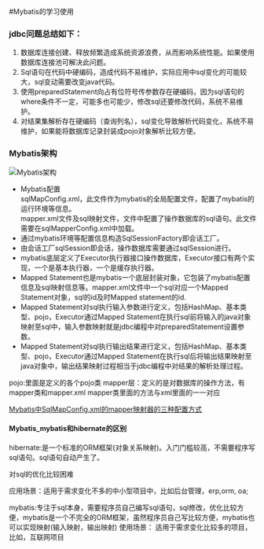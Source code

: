 #Mybatis的学习使用

### jdbc问题总结如下：
1. 数据库连接创建、释放频繁造成系统资源浪费，从而影响系统性能。如果使用数据库连接池可解决此问题。  
2. Sql语句在代码中硬编码，造成代码不易维护，实际应用中sql变化的可能较大，sql变动需要改变java代码。  
3. 使用preparedStatement向占有位符号传参数存在硬编码，因为sql语句的where条件不一定，可能多也可能少，修改sql还要修改代码，系统不易维护。  
4. 对结果集解析存在硬编码（查询列名），sql变化导致解析代码变化，系统不易维护，如果能将数据库记录封装成pojo对象解析比较方便。


### Mybatis架构

![Mybatis架构](http://p9be6sqc8.bkt.clouddn.com/image/Mybatis%E6%9E%B6%E6%9E%84.png)  

* Mybatis配置  
sqlMapConfig.xml，此文件作为mybatis的全局配置文件，配置了mybatis的运行环境等信息。  
mapper.xml文件及sql映射文件，文件中配置了操作数据库的sql语句。此文件需要在sqlMapperConfig.xml中加载。  
* 通过mybatis环境等配置信息构造SqlSessionFactory即会话工厂。    
* 由会话工厂sqlSession即会话，操作数据库需要通过sqlSession进行。  
* mybatis底层定义了Executor执行器接口操作数据库，Executor接口有两个实现，一个是基本执行器，一个是缓存执行器。  
* Mapped Statement也是mybatis一个底层封装对象，它包装了mybatis配置信息及sql映射信息等。mapper.xml文件中一个sql对应一个Mapped Statement对象，sql的id及时Mapped statement的id.  
* Mapped Statement对sql执行输入参数进行定义，包括HashMap、基本类型、pojo，Executor通过Mapped Statement在执行sql前将输入的java对象映射至sql中，输入参数映射就是jdbc编程中对preparedStatement设置参数。  
* Mapped Statement对sql执行输出结果进行定义，包括HashMap、基本类型、pojo，Executor通过Mapped Statement在执行sql后将输出结果映射至java对象中，输出结果映射过程相当于jdbc编程中对结果的解析处理过程。

pojo:里面是定义的各个pojo类
mapper层：定义的是对数据库的操作方法，有mapper类和mapper.xml mapper类里面的方法与xml里面的一一对应


[Mybatis中SqlMapConfig.xml的mapper映射器的三种配置方式](https://blog.csdn.net/nuowei_senlin/article/details/53843833)  


#### Mybatis_mybatis和hibernate的区别
hibernate:是一个标准的ORM框架(对象关系映射)。入门门槛较高，不需要程序写sql语句。sql语句自动产生了。

对sql的优化比较困难  

应用场景：适用于需求变化不多的中小型项目中，比如后台管理，erp,orm, oa;


mybatis:专注于sql本身，需要程序员自己编写sql语句，sql修改，优化比较方便，mybatis是一个不完全的ORM框架，虽然程序员自己写比较方便，mybatis也可以实现映射(输入映射，输出映射)
使用场景： 适用于需求变化比较多的项目，比如，互联网项目  

